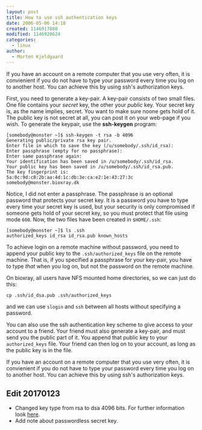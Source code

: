 ```yaml
---
layout: post
title: How to use ssh authentication keys
date: 2006-05-06 14:18
created: 1146917880
modified: 1146920624
categories:
  - linux
author:
  - Morten Kjeldgaard
---
```


If you have an account on a remote computer that you use very
often, it is convienient if you do not have to type your password
every time you log on to another host. You can achieve this by using
ssh's authorization keys.

First, you need to generate a key-pair. A key-pair consists of two
small files. One file contains your _secret_ key, the other your
_public_ key. Your secret key is, as the name implies, secret. You
want to make sure noone gets hold of it. The public key is not secret
at all, you can post it on your web-page if you wish. To generate the
keypair, use the __ssh-keygen__ program:

    [somebody@monster ~]$ ssh-keygen -t rsa -b 4096
    Generating public/private rsa key pair.
    Enter file in which to save the key (/u/somebody/.ssh/id_rsa):
    Enter passphrase (empty for no passphrase):
    Enter same passphrase again:
    Your identification has been saved in /u/somebody/.ssh/id_rsa.
    Your public key has been saved in /u/somebody/.ssh/id_rsa.pub.
    The key fingerprint is:
    5a:0c:9d:c8:2b:aa:4d:1c:db:3e:ca:e2:1e:43:27:3c
    somebody@monster.bioxray.dk

Notice, I did not enter a passphrase. The passphrase is an optional
password that protects your secret key. It is a password you have to
type every time your secret key is used, but your security is only
compromised if someone gets hold of your secret key, so you must
protect that file using mode `600`. Now, the two files have been
created in `$HOME/.ssh`:

    [somebody@monster ~]$ ls .ssh
    authorized_keys id_rsa id_rsa.pub known_hosts

To achieve login on a remote machine without password, you need to
append your public key to the `.ssh/authorized_keys` file on the
remote machine. That is, if you specified a passphrase for your
key-pair, you have to type _that_ when you log on, but not the
password on the remote machine.

On bioxray, all users have NFS mounted home directories, so we can
just do this:

    cp .ssh/id_dsa.pub .ssh/authorized_keys

and we can use `slogin` and `ssh` between all hosts without specifying
a password.

You can also use the ssh authentication key scheme to give access to
your account to a friend. Your friend must also generate a key-pair,
and must send you the public part of it. You append that public key to
your `authorized_keys` file. Your friend can then log on to your
account, as long as the public key is in the file.

If you have an account on a remote computer that you use very often,
it is convienient if you do not have to type your password every time
you log on to another host. You can achieve this by using ssh's
authorization keys.

## Edit 20170123

* Changed key type from rsa to dsa 4096 bits. For further information
look [here](https://help.ubuntu.com/community/SSH/OpenSSH/Keys).
* Add note about passwordless secret key.
